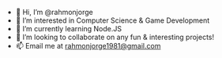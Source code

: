 - 👋 Hi, I’m @rahmonjorge
- 👀 I’m interested in Computer Science & Game Development
- 🌱 I’m currently learning Node.JS
- 💞️ I’m looking to collaborate on any fun & interesting projects!
- 📫 Email me at rahmonjorge1981@gmail.com
